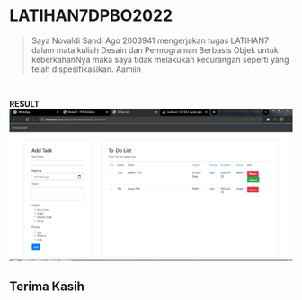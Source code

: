 # LATIHAN7DPBO2022

> Saya Novaldi Sandi Ago 2003941 mengerjakan tugas LATIHAN7 dalam mata kuliah Desain dan Pemrograman Berbasis Objek untuk keberkahanNya maka saya tidak melakukan kecurangan seperti yang telah dispesifikasikan. Aamiin
<br>

**RESULT**<br>
![alt text](https://github.com/DeadpoolSteinS/LATIHAN7DPBO2022/blob/main/PHP-GUI.PNG)<br>

## Terima Kasih
